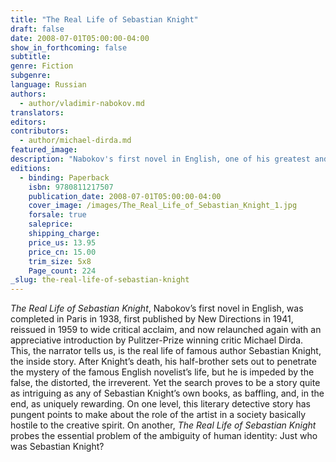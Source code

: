 ```yaml
---
title: "The Real Life of Sebastian Knight"
draft: false
date: 2008-07-01T05:00:00-04:00
show_in_forthcoming: false
subtitle:
genre: Fiction
subgenre:
language: Russian
authors:
  - author/vladimir-nabokov.md
translators:
editors:
contributors:
  - author/michael-dirda.md
featured_image:
description: "Nabokov's first novel in English, one of his greatest and most overlooked "
editions:
  - binding: Paperback
    isbn: 9780811217507
    publication_date: 2008-07-01T05:00:00-04:00
    cover_image: /images/The_Real_Life_of_Sebastian_Knight_1.jpg
    forsale: true
    saleprice:
    shipping_charge:
    price_us: 13.95
    price_cn: 15.00
    trim_size: 5x8
    Page_count: 224
_slug: the-real-life-of-sebastian-knight
---
```


_The Real Life of Sebastian Knight_, Nabokov’s first novel in English, was completed in Paris in 1938, first published by New Directions in 1941, reissued in 1959 to wide critical acclaim, and now relaunched again with an appreciative introduction by Pulitzer-Prize winning critic Michael Dirda. This, the narrator tells us, is the real life of famous author Sebastian Knight, the inside story. After Knight’s death, his half-brother sets out to penetrate the mystery of the famous English novelist’s life, but he is impeded by the false, the distorted, the irreverent. Yet the search proves to be a story quite as intriguing as any of Sebastian Knight’s own books, as baffling, and, in the end, as uniquely rewarding. On one level, this literary detective story has pungent points to make about the role of the artist in a society basically hostile to the creative spirit. On another, _The Real Life of Sebastian Knight_ probes the essential problem of the ambiguity of human identity: Just who was Sebastian Knight?

